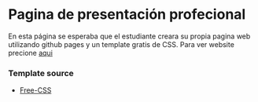 # Pagina de presentación profecional
En esta página se esperaba que el estudiante creara su propia pagina web utilizando github pages y un template gratis de CSS. Para ver website precione [aqui](https://miguel-hernandezb.github.io/miguelhernandez)

### Template source 
- [Free-CSS](https://www.free-css.com/free-css-templates/page263/awesome)
